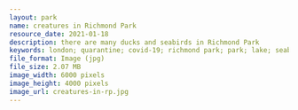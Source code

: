 ```yaml
---
layout: park
name: creatures in Richmond Park
resource_date: 2021-01-18
description: there are many ducks and seabirds in Richmond Park
keywords: london; quarantine; covid-19; richmond park; park; lake; seabird; duck
file_format: Image (jpg)
file_size: 2.07 MB
image_width: 6000 pixels
image_height: 4000 pixels
image_url: creatures-in-rp.jpg
---
```

